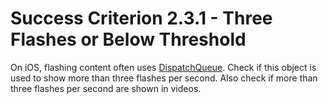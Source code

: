 # Success Criterion 2.3.1 - Three Flashes or Below Threshold

On iOS, flashing content often uses [DispatchQueue](https://developer.apple.com/documentation/dispatch/dispatchqueue). Check if this object is used to show more than three flashes per second. Also check if more than three flashes per second are shown in videos.
